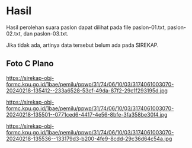 # Hasil

Hasil perolehan suara paslon dapat dilihat pada file paslon-01.txt, paslon-02.txt, dan paslon-03.txt.

Jika tidak ada, artinya data tersebut belum ada pada SIREKAP.

## Foto C Plano

https://sirekap-obj-formc.kpu.go.id/1bae/pemilu/ppwp/31/74/06/10/03/3174061003070-20240218-135412--233a6528-53cf-49da-87f2-29c1f293195d.jpg

https://sirekap-obj-formc.kpu.go.id/1bae/pemilu/ppwp/31/74/06/10/03/3174061003070-20240218-135501--0771ced6-4417-4e56-8bfe-3fa358be30f4.jpg

https://sirekap-obj-formc.kpu.go.id/1bae/pemilu/ppwp/31/74/06/10/03/3174061003070-20240218-135536--133179d3-b200-4fe9-8cdd-29c36d64c54a.jpg

